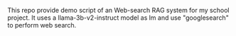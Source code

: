 This repo provide demo script of an Web-search RAG system for my school project. It uses a llama-3b-v2-instruct model as lm and use "googlesearch" to perform web search. 
